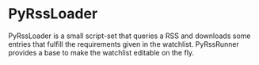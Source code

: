 # PyRssLoader
PyRssLoader is a small script-set that queries a RSS and downloads some entries that fulfill the requirements given in the watchlist.
PyRssRunner provides a base to make the watchlist editable on the fly.
